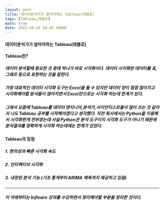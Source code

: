 ```yaml
---
layout: post
title: 데이터분석가가 알아야하는 Tableau(태블로)
tags: [Tableau,태블로]
math: true
date: 2022-10-20 18:46 +0800
---
```


#### 데이터분석가가 알아야하는 Tableau(태블로)

**Tableau란?**

##### 데이터 분석할때 중요한 것 중에 하나가 바로 **시각화**이다. 데이터 시각화란 데이터를 표,그래프 등으로 표현하는 것을 말한다.


##### 가장 대표적인 데이터 시각화 도구는 Excel을 들 수 있지만 데이터 양이 점점 많이지고 시각화해야할 분석들이 많아지면서 Excel만으로는 시각화 하는데 한계가 있다.


##### 그래서 요즘에 Tableau를 데이터 엔지니어,분석가,사이언티스트들이 많이 쓰는 것 같아서 나도 Tableau 공부를 시작해야겠다고 생각했다. 직전 회사에서는 Python을 이용해서 시각화한게 전부였는데 사실 Python은 분석 도구이지 시각화 도구가 아니기 때문에 분석결과를 정확하게 시각화 하는데에는 한계가 있었다.

**Tableau의 장점**

##### 1. 편의성과 빠른 시각화 속도

##### 2. 인터렉티브 시각화

##### 3. 내장된 분석 기능 (기초 통게부터 ARIMA 예측까지 제공하고 있음)


***


##### **이 아래부터는 Inflearn 강의를 수강하면서 정리해야할 부분을 정리한 것이다.**

